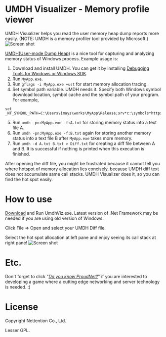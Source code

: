 # UMDH Visualizer - Memory profile viewer
UMDH Visualizer helps you read the user memory heap dump reports more easily.
(NOTE: UMDH is a memory profiler tool provided by Microsoft.)
![Screen shot](http://i.imgur.com/1WV3cBB.png)

[UMDH(User-mode Dump Heap)](http://code.logos.com/blog/2009/04/how_to_use_umdh_to_find_native_memory_leaks.html) is a nice tool for capturing and 
analyzing memory status of Windows process. Example usage is:

1. Download and install UMDH. You can get it by installing [Debugging Tools for Windows or Windows SDK](https://msdn.microsoft.com/en-us/library/windows/hardware/ff551063%28v=vs.85%29.aspx?f=255&MSPPError=-2147217396).
2. Run `MyApp.exe`.
3. Run `gflags -i MyApp.exe +ust` for start memory allocation tracing.
4. Set symbol path variable. UMDH needs it. Specify both Windows symbol download location, symbol cache and the symbol path of your program. For example,
```
set _NT_SYMBOL_PATH=C:\Users\imays\works\MyApp\Release;srv*c:\symbols*https://msdl.microsoft.com/download/symbols
```
5. Run `umdh -pn:MyApp.exe -f:A.txt` for storing memory status into a text file A.
6. Run `umdh -pn:MyApp.exe -f:B.txt` again for storing another memory status into a text file B after `MyApp.exe` takes more memory.
7. Run `umdh -d A.txt B.txt > Diff.txt` for creating a diff file between A and B. It is successful if nothing is printed when this execution is finished.

After opening the diff file, you might be frustrated because it cannot tell you where hotspot of memory allocation lies concisely, because UMDH diff text does not accumulate same call stacks. UMDH Visualizer does it, so you can find the hot spot easily.

How to use
==========
[Download](https://github.com/Nettention/UmdhViz/releases) and Run UmdhViz.exe. Latest version of .Net Framework may be needed if you are using old version of Windows.

Click File => Open and select your UMDH Diff file.

Select the hot spot allocation at left pane and enjoy seeing its call stack at right pane!
![Screen shot](http://i.imgur.com/1WV3cBB.png)

Etc.
=======
Don't forget to click "[*Do you know ProudNet?*](http://www.nettention.com)" if you are interested to developing a game where a cutting edge networking and server technology is needed. :)

License 
========
Copyright Nettention Co., Ltd.

Lesser GPL.

